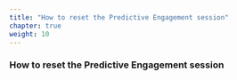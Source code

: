```yaml
---
title: "How to reset the Predictive Engagement session"
chapter: true
weight: 10
---
```


### How to reset the Predictive Engagement session

